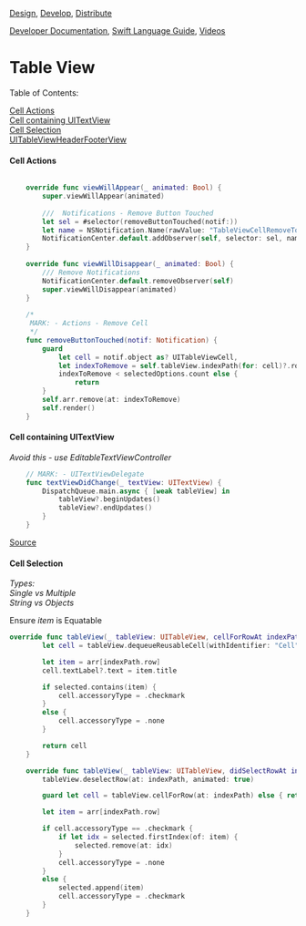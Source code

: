 [Design](https://github.com/mobilege/ios-development/blob/master/design.md), 
[Develop](https://github.com/mobilege/ios-development/blob/master/README.md), 
[Distribute](https://github.com/mobilege/ios-development/blob/master/distribute.md)

[Developer Documentation](https://developer.apple.com/documentation), 
[Swift Language Guide](https://docs.swift.org/swift-book/LanguageGuide/TheBasics.html), 
[Videos](https://developer.apple.com/videos/)

# Table View

Table of Contents:

[Cell Actions](#cell-actions)\
[Cell containing UITextView ](#cell-containing-uitextview)\
[Cell Selection](#cell-selection)\
[UITableViewHeaderFooterView](https://nshipster.com/uitableviewheaderfooterview/)

#### Cell Actions
```swift

    override func viewWillAppear(_ animated: Bool) {
        super.viewWillAppear(animated)
        
        ///  Notifications - Remove Button Touched
        let sel = #selector(removeButtonTouched(notif:))
        let name = NSNotification.Name(rawValue: "TableViewCellRemoveTouched")
        NotificationCenter.default.addObserver(self, selector: sel, name: name, object: nil)
    }
    
    override func viewWillDisappear(_ animated: Bool) {
        /// Remove Notifications
        NotificationCenter.default.removeObserver(self)
        super.viewWillDisappear(animated)
    }
    
    /*
     MARK: - Actions - Remove Cell
     */
    func removeButtonTouched(notif: Notification) {
        guard
            let cell = notif.object as? UITableViewCell,
            let indexToRemove = self.tableView.indexPath(for: cell)?.row,
            indexToRemove < selectedOptions.count else {
                return
        }
        self.arr.remove(at: indexToRemove)
        self.render()
    }
```

#### Cell containing UITextView 

*Avoid this - use EditableTextViewController*

```swift
    // MARK: - UITextViewDelegate
    func textViewDidChange(_ textView: UITextView) {
        DispatchQueue.main.async { [weak tableView] in
            tableView?.beginUpdates()
            tableView?.endUpdates()
        }
    }
```
[Source](https://medium.com/@georgetsifrikas/embedding-uitextview-inside-uitableviewcell-9a28794daf01)


#### Cell Selection

*Types:\
Single vs Multiple\
String vs Objects*

Ensure *item* is Equatable

```swift
override func tableView(_ tableView: UITableView, cellForRowAt indexPath: IndexPath) -> UITableViewCell {
        let cell = tableView.dequeueReusableCell(withIdentifier: "Cell", for: indexPath)

        let item = arr[indexPath.row]
        cell.textLabel?.text = item.title

        if selected.contains(item) {
            cell.accessoryType = .checkmark
        }
        else {
            cell.accessoryType = .none
        }

        return cell
    }

    override func tableView(_ tableView: UITableView, didSelectRowAt indexPath: IndexPath) {
        tableView.deselectRow(at: indexPath, animated: true)

        guard let cell = tableView.cellForRow(at: indexPath) else { return }

        let item = arr[indexPath.row]

        if cell.accessoryType == .checkmark {
            if let idx = selected.firstIndex(of: item) {
                selected.remove(at: idx)
            }
            cell.accessoryType = .none
        }
        else {
            selected.append(item)
            cell.accessoryType = .checkmark
        }
    }

```

